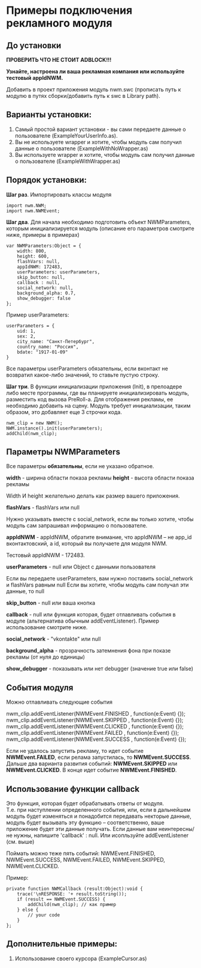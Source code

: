 # Примеры подключения рекламного модуля

## До установки

**ПРОВЕРИТЬ ЧТО НЕ СТОИТ ADBLOCK!!!**

**Узнайте, настроена ли ваша рекламная компания или используйте тестовый appIdNWM.**

Добавить в проект приложения модуль nwm.swc (прописать путь к модулю в путях сборки/добавить путь к swc в Library path).


## Варианты установки:

1. Самый простой вариант установки - вы сами передаете данные о пользователе (ExampleYourUserInfo.as).
2. Вы не используете wrapper и хотите, чтобы модуль сам получил данные о пользователе (ExampleWithNoWrapper.as)
3. Вы используете wrapper и хотите, чтобы модуль сам получил данные о пользователе (ExampleWithWrapper.as) 

## Порядок установки:

**Шаг раз**. Импортировать классы модуля
	
    import nwm.NWM;
    import nwm.NWMEvent;

**Шаг два**. Для начала необходимо подготовить объект NWMParameters, которым инициализируется модуль (описание его параметров смотрите ниже, примеры в примерах)

    var NWMParameters:Object = {
        width: 800,
        height: 600,
        flashVars: null,
        appIdNWM: 172483,
        userParameters: userParameters,
        skip_button: null,
        callback : null,
        social_network: null,
        background_alpha: 0.7,
        show_debugger: false
    };

Пример userParameters:

    userParameters = {
        uid: 1,
        sex: 2,
        city_name: "Санкт-Петербург",
        country_name: "Россия",
        bdate: "1917-01-09"
    }

Все параметры userParameters обязательны, если вконтакт не возвратил какое-либо значений, то ставьте пустую строку.

**Шаг три**. В функции инициализации приложения (Init), в прелоадере либо месте программы, где вы планируете инициализировать модуль, разместить код вызова PreRoll-a. 
Для отображения рекламы, ее необходимо добавить на сцену. Модуль требует инициализации, таким образом, это добавляет еще 3 строчки кода.

    nwm_clip = new NWM();
    NWM.instance().init(userParameters);
    addChild(nwm_clip);

## Параметры NWMParameters

Все параметры __обязательны__, если не указано обратное.

**width** - ширина области показа рекламы
**height** - высота области показа рекламы

Width И height желательно делать как размер вашего приложения.

**flashVars** - flashVars или null

Нужно указывать вместе с social_network, если вы только хотите, чтобы модуль сам запрашивал информацию о пользователе.

**appIdNWM** - appIdNWM, обратите внимание, что appIdNWM – не app_id вконтактовский, а id, который вы получаете для модуля NWM.

Тестовый appIdNWM - 172483.

**userParameters** - null или Object с данными пользователя

Если вы передаете userParameters, вам нужно поставить social_network и flashVars равным null
Если вы хотите, чтобы модуль сам получал эти данные, то null

**skip_button** - null или ваша кнопка

**callback** - null или функция которая, будет отлавливать события в модуле (альтернатива обычным addEventListener). Пример использование смотрите ниже.

**social_network** - "vkontakte" или null
 
**background_alpha** - прозрачность затемнения фона при показе рекламы (от нуля до единицы)

**show_debugger** - показывать или нет debugger (значение true или false)

## События модуля

Можно отлавливать следующие события

nwm_clip.addEventListener(NWMEvent.FINISHED , function(e:Event) {});
nwm_clip.addEventListener(NWMEvent.SKIPPED , function(e:Event) {});
nwm_clip.addEventListener(NWMEvent.CLICKED , function(e:Event) {});
nwm_clip.addEventListener(NWMEvent.FAILED , function(e:Event) {});
nwm_clip.addEventListener(NWMEvent.SUCCESS , function(e:Event) {});

Если не удалось запустить рекламу, то идет событие **NWMEvent.FAILED**, если релама запустилась, то **NWMEvent.SUCCESS**.
Дальше два варианта развития событий: **NWMEvent.SKIPPED** или **NWMEvent.CLICKED**. 
В конце идет событие **NWMEvent.FINISHED**.

## Использование функции callback

Это функция, которая будет обрабатывать ответы от модуля.  
Т.е. при наступлении определенного события, или, если в дальнейшем модуль будет изменяться и понадобится передавать некторые данные,  
модуль будет вызывать эту функцию – соответственно, ваше приложение будет эти данные получать. 
Если данные вам неинтересны/не нужны, напишите  'callback' : null. Или исопльзуйте addEventListener (см. выше)

Поймать можно теже пять событий:  NWMEvent.FINISHED, NWMEvent.SUCCESS, NWMEvent.FAILED, NWMEvent.SKIPPED, NWMEvent.CLICKED.

Пример:

    private function NWMCallback (result:Object):void {
        trace('\nRESPONSE: '+ result.toString());
        if (result == NWMEvent.SUCCESS) {
            addChild(nwm_clip); // как пример
        } else {
            // your code
        }
    };


## Дополнительные примеры:

1. Использование своего курсора (ExampleCursor.as)

